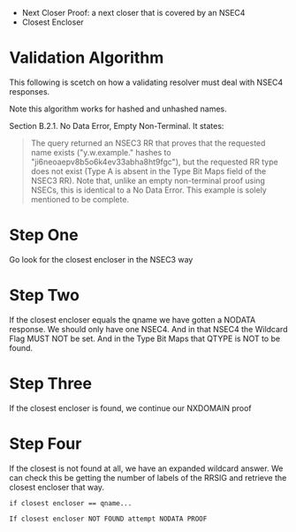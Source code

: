 <!-- Ben hier een beetje aan het hacken, maar dit moet wel ergens beschreven worden -->

* Next Closer Proof: a next closer that is covered by an NSEC4
* Closest Encloser 

# Validation Algorithm

This following is scetch on how a validating resolver must deal with NSEC4 
responses.

Note this algorithm works for hashed and unhashed names.

[](#RFC5155) Section B.2.1.  No Data Error, Empty Non-Terminal. It states:

> The query returned an NSEC3 RR that proves that the requested name
> exists ("y.w.example." hashes to "ji6neoaepv8b5o6k4ev33abha8ht9fgc"),
> but the requested RR type does not exist (Type A is absent in the
> Type Bit Maps field of the NSEC3 RR).  Note that, unlike an empty
> non-terminal proof using NSECs, this is identical to a No Data Error.
> This example is solely mentioned to be complete.

# Step One

Go look for the closest encloser in the NSEC3 way

# Step Two

If the closest encloser equals the qname we have gotten a NODATA response. We should
only have one NSEC4. And in that NSEC4 the Wildcard Flag MUST NOT be set. And in the
Type Bit Maps that QTYPE is NOT to be found.

# Step Three

If the closest encloser is found, we continue our NXDOMAIN proof

# Step Four

If the closest is not found at all, we have an expanded wildcard answer.
We can check this be getting the number of labels of the RRSIG and
retrieve the closest encloser that way.

    if closest encloser == qname...

    If closest encloser NOT FOUND attempt NODATA PROOF
